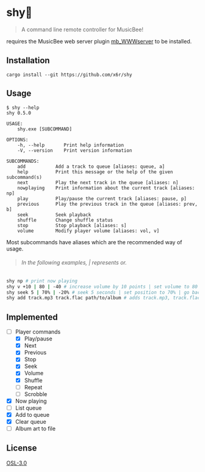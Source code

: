 # shy🍂

> A command line remote controller for MusicBee!

<!-- temporairly linked to my fork of a fork until Cynosphere/mb_WWWserver#1 gets merged (if ever) -->

requires the MusicBee web server plugin [mb_WWWserver](https://github.com/x6r/mb_WWWserver) to be installed.

## Installation

```
cargo install --git https://github.com/x6r/shy
```

## Usage

```
$ shy --help
shy 0.5.0

USAGE:
    shy.exe [SUBCOMMAND]

OPTIONS:
    -h, --help       Print help information
    -V, --version    Print version information

SUBCOMMANDS:
    add           Add a track to queue [aliases: queue, a]
    help          Print this message or the help of the given subcommand(s)
    next          Play the next track in the queue [aliases: n]
    nowplaying    Print information about the current track [aliases: np]
    play          Play/pause the current track [aliases: pause, p]
    previous      Play the previous track in the queue [aliases: prev, b]
    seek          Seek playback
    shuffle       Change shuffle status
    stop          Stop playback [aliases: s]
    volume        Modify player volume [aliases: vol, v]
```

Most subcommands have aliases which are the recommended way of usage.

> ###### In the following examples, | represents or.

```sh
shy np # print now playing
shy v +10 | 80 | -40 # increase volume by 10 points | set volume to 80 | decrease volume by 40
shy seek 5 | 70% | -20% # seek 5 seconds | set position to 70% | go back 20%
shy add track.mp3 track.flac path/to/album # adds track.mp3, track.flac and every valid audio file in "album" to queue
```

## Implemented

- [ ] Player commands
  - [x] Play/pause
  - [x] Next
  - [x] Previous
  - [x] Stop
  - [x] Seek
  - [x] Volume
  - [x] Shuffle
  - [ ] Repeat
  - [ ] Scrobble
- [x] Now playing
- [ ] List queue
- [x] Add to queue
- [x] Clear queue
- [ ] Album art to file

## License

[OSL-3.0](LICENSE)
